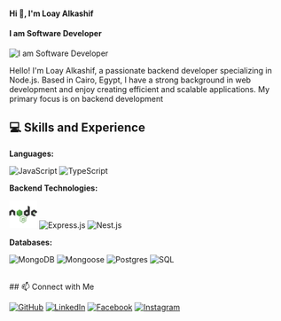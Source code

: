 #### Hi 👋, I'm Loay Alkashif
#### I am Software Developer
![I am Software Developer](https://www.foxigen.com/wp-content/uploads/2019/06/software-development-banner.jpg)

Hello! I'm Loay Alkashif, a passionate backend developer specializing in Node.js. Based in Cairo, Egypt, I have a strong background in web development and enjoy creating efficient and scalable applications. My primary focus is on backend development

## 💻 Skills and Experience

**Languages:**

<img src="https://cdn.jsdelivr.net/gh/devicons/devicon/icons/javascript/javascript-original.svg" alt="JavaScript" width="50" height="50"/> <img src="https://cdn.jsdelivr.net/gh/devicons/devicon/icons/typescript/typescript-original.svg" alt="TypeScript" width="50" height="50"/> 

**Backend Technologies:**

<img src="https://raw.githubusercontent.com/devicons/devicon/master/icons/nodejs/nodejs-original-wordmark.svg" alt="Node.js" width="50" height="50"/> <img src="https://cdn.jsdelivr.net/gh/devicons/devicon/icons/express/express-original-wordmark.svg" alt="Express.js" width="50" height="50"/> <img src="https://nestjs.com/logo-small-gradient.76616405.svg" alt="Nest.js" width="50" height="50"/> 

**Databases:**

<img src="https://cdn.jsdelivr.net/gh/devicons/devicon/icons/mongodb/mongodb-original.svg" alt="MongoDB" width="50" height="50"/> <img src="https://cdn.jsdelivr.net/gh/devicons/devicon/icons/mongoose/mongoose-original.svg" alt="Mongoose" width="50" height="50"/> <img src="https://cdn.jsdelivr.net/gh/devicons/devicon/icons/postgresql/postgresql-original.svg" alt="Postgres" width="50" height="50"/> <img src="https://cdn.jsdelivr.net/gh/devicons/devicon/icons/mysql/mysql-original.svg" alt="SQL" width="50" height="50"/>


<br/>
## 📫 Connect with Me

[<img src='https://cdn.jsdelivr.net/npm/simple-icons@3.13.0/icons/github.svg' alt='GitHub' title='GitHub' height='40' style='fill:#181717;'/>](https://github.com/LoayAlkashif) 
[<img src='https://cdn.jsdelivr.net/npm/simple-icons@3.13.0/icons/linkedin.svg' alt='LinkedIn' title='LinkedIn' height='40' style='fill:#0A66C2;'/>](https://www.linkedin.com/in/loay-alkashif-050136211/) 
[<img src='https://cdn.jsdelivr.net/npm/simple-icons@3.13.0/icons/facebook.svg' alt='Facebook' title='Facebook' height='40' style='fill:#1877F2;'/>](https://www.facebook.com/loay.alkashif) 
[<img src='https://cdn.jsdelivr.net/npm/simple-icons@3.13.0/icons/instagram.svg' alt='Instagram' title='Instagram' height='40' style='fill:#E4405F;'/>](https://www.instagram.com/loayalkashif/)

